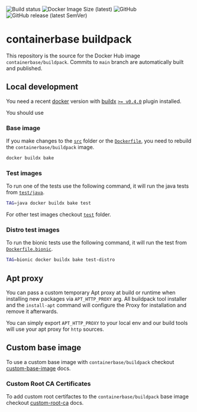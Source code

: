![Build status](https://github.com/containerbase/buildpack/workflows/build/badge.svg)
![Docker Image Size (latest)](https://img.shields.io/docker/image-size/containerbase/buildpack/latest)
![GitHub](https://img.shields.io/github/license/containerbase/buildpack)
![GitHub release (latest SemVer)](https://img.shields.io/github/v/release/containerbase/buildpack)

# containerbase buildpack

This repository is the source for the Docker Hub image `containerbase/buildpack`.
Commits to `main` branch are automatically built and published.

## Local development

You need a recent [docker](https://www.docker.com) version with [buildx](https://github.com/docker/buildx) [`>= v0.4.0`](https://github.com/docker/buildx/releases/tag/v0.4.0) plugin installed.

You should use

### Base image

If you make changes to the [`src`](./src/) folder or the [`Dockerfile`](./Dockerfile), you need to rebuild the `containerbase/buildpack` image.

```sh
docker buildx bake
```

### Test images

To run one of the tests use the following command, it will run the java tests from [`test/java`](./test/java/).

```sh
TAG=java docker buildx bake test
```

For other test images checkout [`test`](./test/) folder.

### Distro test images

To run the bionic tests use the following command, it will run the test from [`Dockerfile.bionic`](./Dockerfile.bionic).

```sh
TAG=bionic docker buildx bake test-distro
```

## Apt proxy

You can pass a custom temporary Apt proxy at build or runtime when installing new packages via `APT_HTTP_PROXY` arg.
All buildpack tool installer and the `install-apt` command will configure the Proxy for installation and remove it afterwards.

You can simply export `APT_HTTP_PROXY` to your local env and our build tools will use your apt proxy for `http` sources.

## Custom base image

To use a custom base image with `containerbase/buildpack` checkout [custom-base-image](./docs/custom-base-image.md) docs.

### Custom Root CA Certificates

To add custom root certifactes to the `containerbase/buildpack` base image checkout [custom-root-ca](./docs/custom-root-ca.md) docs.

